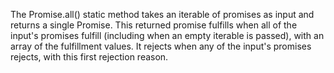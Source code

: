 The Promise.all() static method takes an iterable of promises as input and returns a single Promise. 
This returned promise fulfills when all of the input's promises fulfill (including when an empty iterable is passed), with an array of the fulfillment values. 
It rejects when any of the input's promises rejects, with this first rejection reason.

